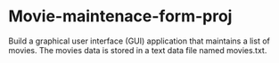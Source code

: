 # Movie-maintenace-form-proj
Build a graphical user interface (GUI) application that maintains a list of movies. The movies data is stored in a text data file named movies.txt.
